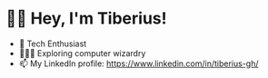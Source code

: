 # 👋🏼 Hey, I'm Tiberius!

- 🔭 Tech Enthusiast
- 🧑🏻‍💻 Exploring computer wizardry
- 📫 My LinkedIn profile: https://www.linkedin.com/in/tiberius-gh/

<!--
**TiberiusGh/TiberiusGh** is a ✨ _special_ ✨ repository because its `README.md` (this file) appears on your GitHub profile.

Here are some ideas to get you started:

- 🔭 I’m currently working on ...
- 🌱 I’m currently learning ...
- 👯 I’m looking to collaborate on ...
- 🤔 I’m looking for help with ...
- 💬 Ask me about ...
- 📫 How to reach me: ...
- 😄 Pronouns: ...
- ⚡ Fun fact: ...
-->
